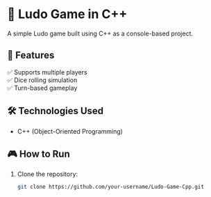 # 🎲 Ludo Game in C++  

A simple Ludo game built using C++ as a console-based project.  

## 🚀 Features  
✅ Supports multiple players  
✅ Dice rolling simulation  
✅ Turn-based gameplay  

## 🛠️ Technologies Used  
- C++ (Object-Oriented Programming)  

## 🎮 How to Run  
1. Clone the repository:  
   ```sh
   git clone https://github.com/your-username/Ludo-Game-Cpp.git
